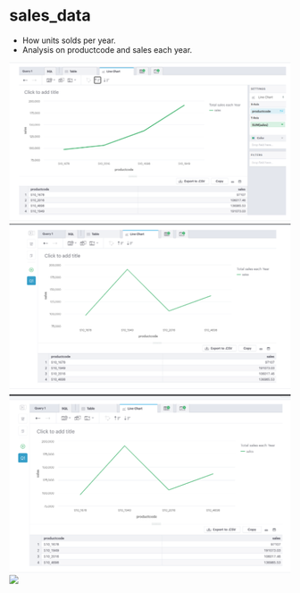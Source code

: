 # sales_data
- How units solds per year.
- Analysis on productcode and sales each year.

![](/images/sales_data_by_sales.png)
![](/images/sales_data_productcode.png)
![](/images/sales_data_sorting_by_productcode.png)
![](/images/sales_data_sales_data_Dashboard.png)


